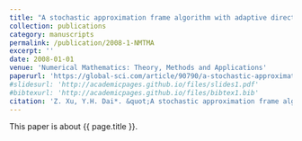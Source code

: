 ```yaml
---
title: "A stochastic approximation frame algorithm with adaptive directions"
collection: publications
category: manuscripts
permalink: /publication/2008-1-NMTMA
excerpt: ''
date: 2008-01-01
venue: 'Numerical Mathematics: Theory, Methods and Applications'
paperurl: 'https://global-sci.com/article/90790/a-stochastic-approximation-frame-algorithm-with-adaptive-directions'
#slidesurl: 'http://academicpages.github.io/files/slides1.pdf'
#bibtexurl: 'http://academicpages.github.io/files/bibtex1.bib'
citation: 'Z. Xu, Y.H. Dai*. &quot;A stochastic approximation frame algorithm with adaptive directions.&quot; <i>Numerical Mathematics: Theory, Methods and Applications</i>. 1(4):460-474, 2008.'
---
```


This paper is about {{ page.title }}.
